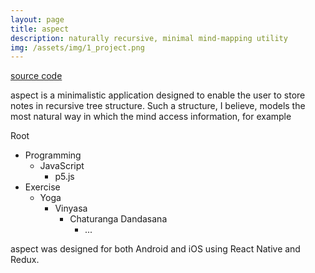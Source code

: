 ```yaml
---
layout: page
title: aspect
description: naturally recursive, minimal mind-mapping utility
img: /assets/img/1_project.png
---
```


[source code](https://github.com/wilimitis/aspect)

aspect is a minimalistic application designed to enable the user to store notes in recursive tree structure. Such a structure, I believe, models the most natural way in which the mind access information, for example

Root
- Programming
  - JavaScript
    - p5.js
- Exercise
  - Yoga
    - Vinyasa
      - Chaturanga Dandasana
        - ...

aspect was designed for both Android and iOS using React Native and Redux.
